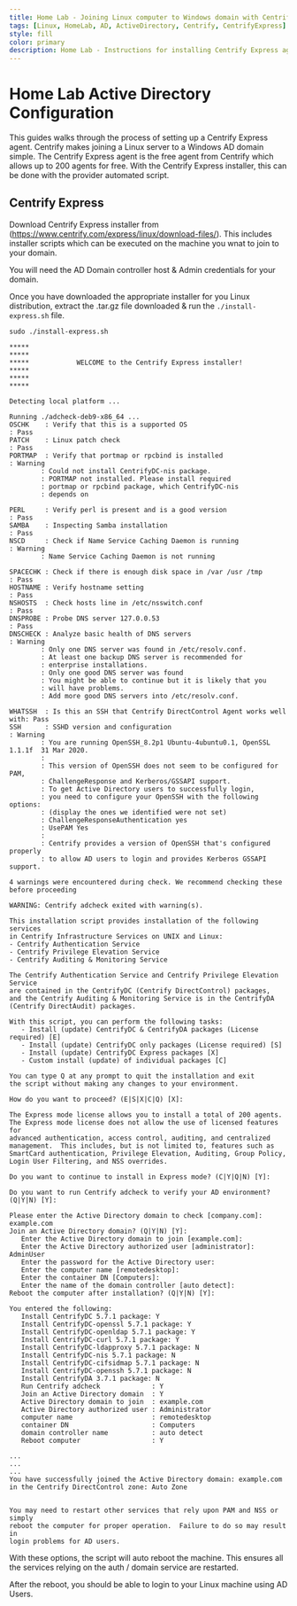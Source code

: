 ```yaml
---
title: Home Lab - Joining Linux computer to Windows domain with Centrify Express
tags: [Linux, HomeLab, AD, ActiveDirectory, Centrify, CentrifyExpress]
style: fill
color: primary
description: Home Lab - Instructions for installing Centrify Express agent on Linux host & joining host to Windows Active Directory Domain
---
```


# Home Lab Active Directory Configuration

This guides walks through the process of setting up a Centrify Express agent.  Centrify makes joining a 
Linux server to a Windows AD domain simple.  The Centrify Express agent is the free agent from Centrify
which allows up to 200 agents for free.  With the Centrify Express installer, this can be done with
the provider automated script.

## Centrify Express

Download Centrify Express installer from (https://www.centrify.com/express/linux/download-files/).  This includes installer scripts which can be executed on the machine you wnat to join to your domain.

You will need the AD Domain controller host & Admin credentials for your domain.

Once you have downloaded the appropriate installer for you Linux distribution, extract the .tar.gz file downloaded & run the ```./install-express.sh``` file.

 ```
 sudo ./install-express.sh
 ```
 ```
*****                                                                  *****
*****            WELCOME to the Centrify Express installer!            *****
*****                                                                  *****

Detecting local platform ...

Running ./adcheck-deb9-x86_64 ...
OSCHK    : Verify that this is a supported OS                          : Pass
PATCH    : Linux patch check                                           : Pass
PORTMAP  : Verify that portmap or rpcbind is installed                 : Warning
         : Could not install CentrifyDC-nis package.
         : PORTMAP not installed. Please install required
         : portmap or rpcbind package, which CentrifyDC-nis
         : depends on

PERL     : Verify perl is present and is a good version                : Pass
SAMBA    : Inspecting Samba installation                               : Pass
NSCD     : Check if Name Service Caching Daemon is running             : Warning
         : Name Service Caching Daemon is not running

SPACECHK : Check if there is enough disk space in /var /usr /tmp       : Pass
HOSTNAME : Verify hostname setting                                     : Pass
NSHOSTS  : Check hosts line in /etc/nsswitch.conf                      : Pass
DNSPROBE : Probe DNS server 127.0.0.53                                 : Pass
DNSCHECK : Analyze basic health of DNS servers                         : Warning
         : Only one DNS server was found in /etc/resolv.conf.
         : At least one backup DNS server is recommended for
         : enterprise installations.
         : Only one good DNS server was found
         : You might be able to continue but it is likely that you
         : will have problems.
         : Add more good DNS servers into /etc/resolv.conf.

WHATSSH  : Is this an SSH that Centrify DirectControl Agent works well with: Pass
SSH      : SSHD version and configuration                              : Warning
         : You are running OpenSSH_8.2p1 Ubuntu-4ubuntu0.1, OpenSSL 1.1.1f  31 Mar 2020.
         : 
         : This version of OpenSSH does not seem to be configured for PAM,
         : ChallengeResponse and Kerberos/GSSAPI support.
         : To get Active Directory users to successfully login,
         : you need to configure your OpenSSH with the following options:
         : (display the ones we identified were not set)
         : ChallengeResponseAuthentication yes
         : UsePAM Yes
         : 
         : Centrify provides a version of OpenSSH that's configured properly
         : to allow AD users to login and provides Kerberos GSSAPI support.

4 warnings were encountered during check. We recommend checking these before proceeding

WARNING: Centrify adcheck exited with warning(s).

This installation script provides installation of the following services
in Centrify Infrastructure Services on UNIX and Linux:
 - Centrify Authentication Service
 - Centrify Privilege Elevation Service
 - Centrify Auditing & Monitoring Service

The Centrify Authentication Service and Centrify Privilege Elevation Service
are contained in the CentrifyDC (Centrify DirectControl) packages,
and the Centrify Auditing & Monitoring Service is in the CentrifyDA
(Centrify DirectAudit) packages.

With this script, you can perform the following tasks:
    - Install (update) CentrifyDC & CentrifyDA packages (License required) [E]
    - Install (update) CentrifyDC only packages (License required) [S]
    - Install (update) CentrifyDC Express packages [X]
    - Custom install (update) of individual packages [C]

You can type Q at any prompt to quit the installation and exit
the script without making any changes to your environment.

How do you want to proceed? (E|S|X|C|Q) [X]:  

The Express mode license allows you to install a total of 200 agents.
The Express mode license does not allow the use of licensed features for
advanced authentication, access control, auditing, and centralized
management.  This includes, but is not limited to, features such as
SmartCard authentication, Privilege Elevation, Auditing, Group Policy,
Login User Filtering, and NSS overrides.

Do you want to continue to install in Express mode? (C|Y|Q|N) [Y]:

Do you want to run Centrify adcheck to verify your AD environment? (Q|Y|N) [Y]:

Please enter the Active Directory domain to check [company.com]: example.com
Join an Active Directory domain? (Q|Y|N) [Y]:
    Enter the Active Directory domain to join [example.com]: 
    Enter the Active Directory authorized user [administrator]: AdminUser
    Enter the password for the Active Directory user: 
    Enter the computer name [remotedesktop]: 
    Enter the container DN [Computers]: 
    Enter the name of the domain controller [auto detect]: 
Reboot the computer after installation? (Q|Y|N) [Y]:

You entered the following:
    Install CentrifyDC 5.7.1 package: Y
    Install CentrifyDC-openssl 5.7.1 package: Y
    Install CentrifyDC-openldap 5.7.1 package: Y
    Install CentrifyDC-curl 5.7.1 package: Y
    Install CentrifyDC-ldapproxy 5.7.1 package: N
    Install CentrifyDC-nis 5.7.1 package: N
    Install CentrifyDC-cifsidmap 5.7.1 package: N
    Install CentrifyDC-openssh 5.7.1 package: N
    Install CentrifyDA 3.7.1 package: N
    Run Centrify adcheck             : Y
    Join an Active Directory domain  : Y
    Active Directory domain to join  : example.com
    Active Directory authorized user : Administrator
    computer name                    : remotedesktop
    container DN                     : Computers
    domain controller name           : auto detect
    Reboot computer                  : Y

...
...
...
You have successfully joined the Active Directory domain: example.com
in the Centrify DirectControl zone: Auto Zone 


You may need to restart other services that rely upon PAM and NSS or simply
reboot the computer for proper operation.  Failure to do so may result in
login problems for AD users.
 ```
 
 With these options, the script will auto reboot the machine.  This ensures all the services relying on the auth / domain service are restarted.
 
 After the reboot, you should be able to login to your Linux machine using AD Users.
